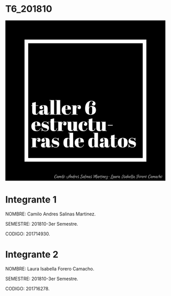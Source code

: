 # T6_201810
![Taller 6](/img/banner.png)

# Integrante 1

NOMBRE: Camilo Andres Salinas Martinez.

SEMESTRE: 201810-3er Semestre.

CODIGO: 201714930.



# Integrante 2

NOMBRE: Laura Isabella Forero Camacho.

SEMESTRE: 201810-3er Semestre.

CODIGO: 201716278.

